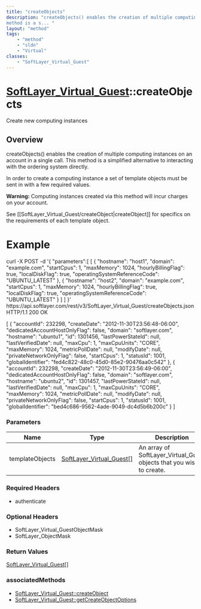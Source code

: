 ```yaml
---
title: "createObjects"
description: "createObjects() enables the creation of multiple computing instances on an account in a single call. This 
method is a s... "
layout: "method"
tags:
    - "method"
    - "sldn"
    - "Virtual"
classes:
    - "SoftLayer_Virtual_Guest"
---
```

# [SoftLayer_Virtual_Guest](/reference/services/SoftLayer_Virtual_Guest)::createObjects

Create new computing instances


## Overview 

createObjects() enables the creation of multiple computing instances on an account in a single call. This 
method is a simplified alternative to interacting with the ordering system directly. 


In order to create a computing instance a set of template objects must be sent in with a few required 
values. 


<b>Warning:</b> Computing instances created via this method will incur charges on your account. 


See [[SoftLayer_Virtual_Guest/createObject|createObject]] for specifics on the requirements of each template object. 


<h1>Example</h1> 
<http title="Request">curl -X POST -d '{ 
 "parameters":[ 
     [ 
         { 
             "hostname": "host1", 
             "domain": "example.com", 
             "startCpus": 1, 
             "maxMemory": 1024, 
             "hourlyBillingFlag": true, 
             "localDiskFlag": true, 
             "operatingSystemReferenceCode": "UBUNTU_LATEST" 
         }, 
         { 
             "hostname": "host2", 
             "domain": "example.com", 
             "startCpus": 1, 
             "maxMemory": 1024, 
             "hourlyBillingFlag": true, 
             "localDiskFlag": true, 
             "operatingSystemReferenceCode": "UBUNTU_LATEST" 
         } 
     ] 
 ] 
}' https://api.softlayer.com/rest/v3/SoftLayer_Virtual_Guest/createObjects.json 
</http> 
<http title="Response">HTTP/1.1 200 OK 


[ 
    { 
        "accountId": 232298, 
        "createDate": "2012-11-30T23:56:48-06:00", 
        "dedicatedAccountHostOnlyFlag": false, 
        "domain": "softlayer.com", 
        "hostname": "ubuntu1", 
        "id": 1301456, 
        "lastPowerStateId": null, 
        "lastVerifiedDate": null, 
        "maxCpu": 1, 
        "maxCpuUnits": "CORE", 
        "maxMemory": 1024, 
        "metricPollDate": null, 
        "modifyDate": null, 
        "privateNetworkOnlyFlag": false, 
        "startCpus": 1, 
        "statusId": 1001, 
        "globalIdentifier": "fed4c822-48c0-45d0-85e2-90476aa0c542" 
    }, 
    { 
        "accountId": 232298, 
        "createDate": "2012-11-30T23:56:49-06:00", 
        "dedicatedAccountHostOnlyFlag": false, 
        "domain": "softlayer.com", 
        "hostname": "ubuntu2", 
        "id": 1301457, 
        "lastPowerStateId": null, 
        "lastVerifiedDate": null, 
        "maxCpu": 1, 
        "maxCpuUnits": "CORE", 
        "maxMemory": 1024, 
        "metricPollDate": null, 
        "modifyDate": null, 
        "privateNetworkOnlyFlag": false, 
        "startCpus": 1, 
        "statusId": 1001, 
        "globalIdentifier": "bed4c686-9562-4ade-9049-dc4d5b6b200c" 
    } 
] 
</http> 

### Parameters 
|Name | Type | Description |
| --- | --- | --- |
|templateObjects| <a href='/reference/datatypes/SoftLayer_Virtual_Guest'>SoftLayer_Virtual_Guest[] </a>| An array of SoftLayer_Virtual_Guest objects that you wish to create.|


### Required Headers
* authenticate

### Optional Headers
* SoftLayer_Virtual_GuestObjectMask
* SoftLayer_ObjectMask

### Return Values
<a href='/reference/datatypes/SoftLayer_Virtual_Guest'>SoftLayer_Virtual_Guest[] </a>


### associatedMethods

*  [SoftLayer_Virtual_Guest::createObject](/reference/services/SoftLayer_Virtual_Guest/createObject )
*  [SoftLayer_Virtual_Guest::getCreateObjectOptions](/reference/services/SoftLayer_Virtual_Guest/getCreateObjectOptions )

